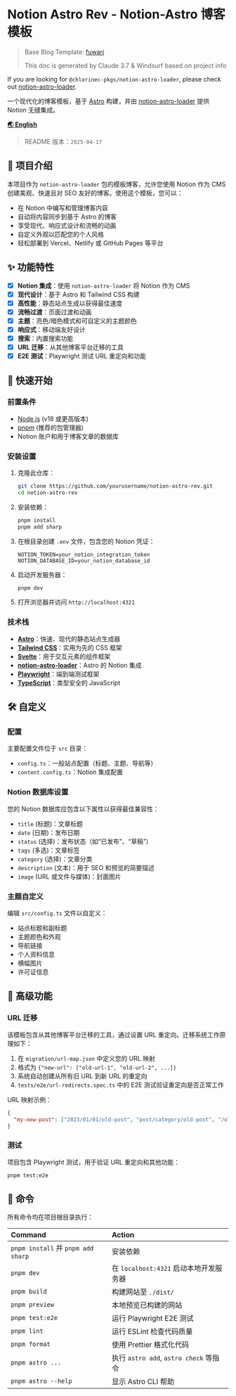 # Notion Astro Rev - Notion-Astro 博客模板

> Base Blog Template: [fuwari](https://github.com/saicaca/fuwari)
>
> This doc is generated by Claude 3.7 & Windsurf based on project info

If you are looking for `@chlorinec-pkgs/notion-astro-loader`, please check out [notion-astro-loader](https://github.com/KiritoKing/notion-astro-loader).

一个现代化的博客模板，基于 [Astro](https://astro.build) 构建，并由 [notion-astro-loader](https://github.com/KiritoKing/notion-astro-loader) 提供 Notion 无缝集成。

[**🌏 English**](./README.md)

> README 版本：`2025-04-17`

## 🌟 项目介绍

本项目作为 `notion-astro-loader` 包的模板博客，允许您使用 Notion 作为 CMS 创建美观、快速且对 SEO 友好的博客。使用这个模板，您可以：

- 在 Notion 中编写和管理博客内容
- 自动将内容同步到基于 Astro 的博客
- 享受现代、响应式设计和流畅的动画
- 自定义外观以匹配您的个人风格
- 轻松部署到 Vercel、Netlify 或 GitHub Pages 等平台

## ✨ 功能特性

- [x] **Notion 集成**：使用 `notion-astro-loader` 将 Notion 作为 CMS
- [x] **现代设计**：基于 Astro 和 Tailwind CSS 构建
- [x] **高性能**：静态站点生成以获得最佳速度
- [x] **流畅过渡**：页面过渡和动画
- [x] **主题**：亮色/暗色模式和可自定义的主题颜色
- [x] **响应式**：移动端友好设计
- [x] **搜索**：内置搜索功能
- [x] **URL 迁移**：从其他博客平台迁移的工具
- [x] **E2E 测试**：Playwright 测试 URL 重定向和功能

## 🚀 快速开始

### 前置条件

- [Node.js](https://nodejs.org/) (v18 或更高版本)
- [pnpm](https://pnpm.io/) (推荐的包管理器)
- Notion 账户和用于博客文章的数据库

### 安装设置

1. 克隆此仓库：

   ```bash
   git clone https://github.com/yourusername/notion-astro-rev.git
   cd notion-astro-rev
   ```

2. 安装依赖：

   ```bash
   pnpm install
   pnpm add sharp
   ```

3. 在根目录创建 `.env` 文件，包含您的 Notion 凭证：

   ```env
   NOTION_TOKEN=your_notion_integration_token
   NOTION_DATABASE_ID=your_notion_database_id
   ```

4. 启动开发服务器：

   ```bash
   pnpm dev
   ```

5. 打开浏览器并访问 `http://localhost:4321`

### 技术栈

- **[Astro](https://astro.build)**：快速、现代的静态站点生成器
- **[Tailwind CSS](https://tailwindcss.com)**：实用为先的 CSS 框架
- **[Svelte](https://svelte.dev)**：用于交互元素的组件框架
- **[notion-astro-loader](https://github.com/KiritoKing/notion-astro-loader)**：Astro 的 Notion 集成
- **[Playwright](https://playwright.dev)**：端到端测试框架
- **[TypeScript](https://www.typescriptlang.org/)**：类型安全的 JavaScript

## 🛠️ 自定义

### 配置

主要配置文件位于 `src` 目录：

- `config.ts`：一般站点配置（标题、主题、导航等）
- `content.config.ts`：Notion 集成配置

### Notion 数据库设置

您的 Notion 数据库应包含以下属性以获得最佳兼容性：

- `title` (标题)：文章标题
- `date` (日期)：发布日期
- `status` (选择)：发布状态（如“已发布”、“草稿”）
- `tags` (多选)：文章标签
- `category` (选择)：文章分类
- `description` (文本)：用于 SEO 和预览的简要描述
- `image` (URL 或文件与媒体)：封面图片

### 主题自定义

编辑 `src/config.ts` 文件以自定义：

- 站点标题和副标题
- 主题颜色和外观
- 导航链接
- 个人资料信息
- 横幅图片
- 许可证信息

## 🚀 高级功能

### URL 迁移

该模板包含从其他博客平台迁移的工具，通过设置 URL 重定向。迁移系统工作原理如下：

1. 在 `migration/url-map.json` 中定义您的 URL 映射
2. 格式为 `{"new-url": ["old-url-1", "old-url-2", ...]}`
3. 系统自动创建从所有旧 URL 到新 URL 的重定向
4. `tests/e2e/url-redirects.spec.ts` 中的 E2E 测试验证重定向是否正常工作

URL 映射示例：

```json
{
  "my-new-post": ["2023/01/01/old-post", "post/category/old-post", "/old-post", "/blog/old-post"]
}
```

### 测试

项目包含 Playwright 测试，用于验证 URL 重定向和其他功能：

```bash
pnpm test:e2e
```

## 🧞 命令

所有命令均在项目根目录执行：

| Command                            | Action                                 |
| :--------------------------------- | :------------------------------------- |
| `pnpm install` 并 `pnpm add sharp` | 安装依赖                               |
| `pnpm dev`                         | 在 `localhost:4321` 启动本地开发服务器 |
| `pnpm build`                       | 构建网站至 `./dist/`                   |
| `pnpm preview`                     | 本地预览已构建的网站                   |
| `pnpm test:e2e`                    | 运行 Playwright E2E 测试               |
| `pnpm lint`                        | 运行 ESLint 检查代码质量               |
| `pnpm format`                      | 使用 Prettier 格式化代码               |
| `pnpm astro ...`                   | 执行 `astro add`, `astro check` 等指令 |
| `pnpm astro --help`                | 显示 Astro CLI 帮助                    |
